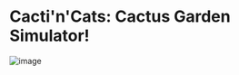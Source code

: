 # Cacti'n'Cats: Cactus Garden Simulator!

![image](https://user-images.githubusercontent.com/12732348/110170959-40103780-7dfb-11eb-82f3-981af44e11a4.png)
